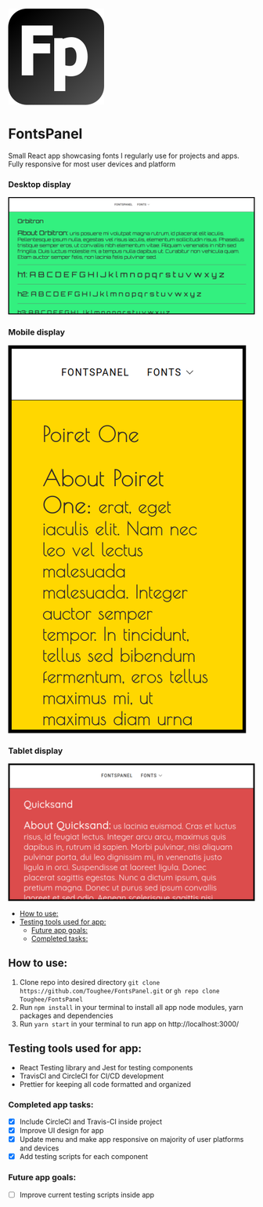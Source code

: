 ![App logo](./public/img/fontspanel_logo.svg)

# FontsPanel

Small React app showcasing fonts I regularly use for projects and apps. Fully responsive for most user devices and platform

### Desktop display
![Splash page](./public/img/fontspanel_splash_desktop.png)

### Mobile display
![Splash page](./public/img/fontspanel_splash_mobile.png)

### Tablet display
![Splash page](./public/img/fontspanel_splash_tablet.png)

  - [How to use:](#how-to-use)
  - [Testing tools used for app:](#testing-tools-used-for-app)
    - [Future app goals:](#future-app-goals)
    - [Completed tasks:](#completed-tasks)


## How to use:

1. Clone repo into desired directory `git clone https://github.com/Toughee/FontsPanel.git` or `gh repo clone Toughee/FontsPanel`
2. Run `npm install` in your terminal to install all app node modules, yarn packages and dependencies
3. Run `yarn start` in your terminal to run app on http://localhost:3000/

## Testing tools used for app:

-   React Testing library and Jest for testing components
-   TravisCI and CircleCI for CI/CD development
-   Prettier for keeping all code formatted and organized


### Completed app tasks:

- [x] Include CircleCI and Travis-CI inside project
- [x] Improve UI design for app
- [x] Update menu and make app responsive on majority of user platforms and devices
- [x] Add testing scripts for each component

### Future app goals:

- [ ] Improve current testing scripts inside app 